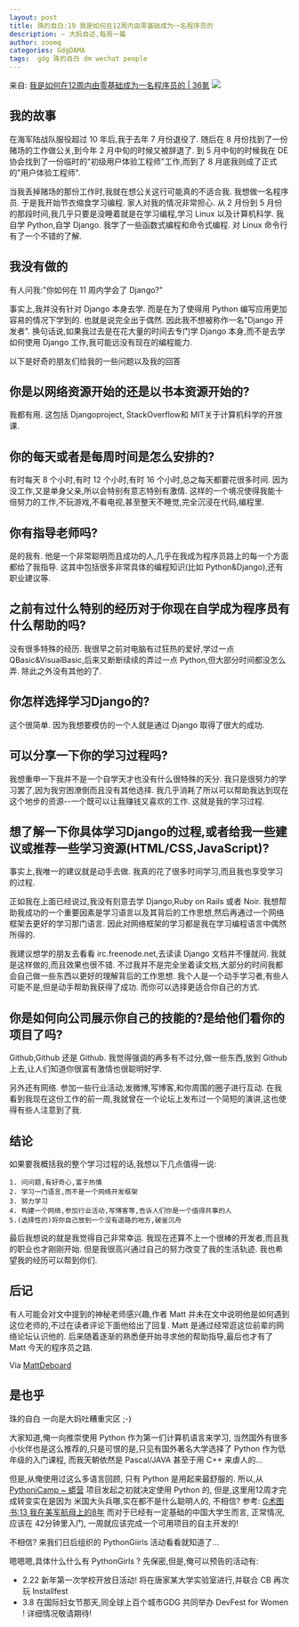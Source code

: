 ```yaml
---
layout: post
title: 珠的自白:19 我是如何在12周内由零基础成为一名程序员的
description: ~ 大妈自述,每周一篇
author: zoomq
categories: GdgDAMA
tags:  gdg 珠的自白 dm wechat people
---
```


来自: [我是如何在12周内由零基础成为一名程序员的 | 36氪](http://www.36kr.com/p/62584.html)
![](http://static.36kr.com/wp-content/uploads/2011/11/matt.jpeg)


## 我的故事

在海军陆战队服役超过 10 年后,我于去年 7 月份退役了. 随后在 8 月份找到了一份赌场的工作做公关,到今年 2 月中旬的时候又被辞退了. 到 5 月中旬的时候我在 DE 协会找到了一份临时的"初级用户体验工程师"工作,而到了 8 月底我则成了正式的"用户体验工程师". 

<!--more-->

当我丢掉赌场的那份工作时,我就在想公关这行可能真的不适合我. 我想做一名程序员. 于是我开始节衣缩食学习编程. 家人对我的情况非常担心. 从 2 月份到 5 月份的那段时间,我几乎只要是没睡着就是在学习编程,学习 Linux 以及计算机科学. 我自学 Python,自学 Django. 我学了一些函数式编程和命令式编程. 对 Linux 命令行有了一个不错的了解. 

## 我没有做的

有人问我:"你如何在 11 周内学会了 Django?"

事实上,我并没有针对 Django 本身去学. 而是在为了使得用 Python 编写应用更加容易的情况下学到的. 也就是说完全出于偶然. 因此我不想被称作一名"Django 开发者". 换句话说,如果我过去是在花大量的时间去专门学 Django 本身,而不是去学如何使用 Django 工作,我可能远没有现在的编程能力. 

以下是好奇的朋友们给我的一些问题以及我的回答

## 你是以网络资源开始的还是以书本资源开始的?

我都有用. 这包括 Djangoproject, StackOverflow和 MIT关于计算机科学的开放课. 

## 你的每天或者是每周时间是怎么安排的?

有时每天 8 个小时,有时 12 个小时,有时 16 个小时,总之每天都要花很多时间. 因为没工作,又是单身父亲,所以会特别有意志特别有激情. 这样的一个境况使得我能十倍努力的工作,不玩游戏,不看电视,甚至整天不睡觉,完全沉浸在代码,编程里. 

## 你有指导老师吗?

是的我有. 他是一个非常聪明而且成功的人,几乎在我成为程序员路上的每一个方面都给了我指导. 这其中包括很多非常具体的编程知识(比如 Python&Django),还有职业建议等. 

## 之前有过什么特别的经历对于你现在自学成为程序员有什么帮助的吗?

没有很多特殊的经历. 我很早之前对电脑有过狂热的爱好,学过一点 QBasic&VisualBasic,后来又断断续续的弄过一点 Python,但大部分时间都没怎么弄. 除此之外没有其他的了. 

## 你怎样选择学习Django的?

这个很简单. 因为我想要模仿的一个人就是通过 Django 取得了很大的成功. 

## 可以分享一下你的学习过程吗?

我想重申一下我并不是一个自学天才也没有什么很特殊的天分. 我只是很努力的学习罢了,因为我穷困潦倒而且没有其他选择. 我几乎消耗了所以可以帮助我达到现在这个地步的资源--一个既可以让我赚钱又喜欢的工作. 这就是我的学习过程. 

## 想了解一下你具体学习Django的过程,或者给我一些建议或推荐一些学习资源(HTML/CSS,JavaScript)?

事实上,我唯一的建议就是动手去做. 我真的花了很多时间学习,而且我也享受学习的过程. 

正如我在上面已经说过,我没有刻意去学 Django,Ruby on Rails 或者 Noir. 我想帮助我成功的一个重要因素是学习语言以及其背后的工作思想,然后再通过一个网络框架去更好的学习那门语言. 因此对网络框架的学习都是我在学习编程语言中偶然所得的. 

我建议想学的朋友去看看 irc.freenode.net,去读读 Django 文档并不懂就问. 我就是这样做的,而且效果也很不错. 不过我并不是完全坐着读文档,大部分的时间我都会自己做一些东西以更好的理解背后的工作思想. 我个人是一个动手学习者,有些人可能不是,但是动手帮助我获得了成功. 而你可以选择更适合你自己的方式. 

## 你是如何向公司展示你自己的技能的?是给他们看你的项目了吗?

Github,Github 还是 Github. 我觉得强调的再多有不过分,做一些东西,放到 Github 上去,让人们知道你很富有激情也很聪明好学. 

另外还有网络. 参加一些行业活动,发微博,写博客,和你周围的圈子进行互动. 在我看到我现在这份工作的前一周,我就曾在一个论坛上发布过一个简短的演讲,这也使得有些人注意到了我. 

## 结论

如果要我概括我的整个学习过程的话,我想以下几点值得一说:

    1. 问问题,有好奇心,富于热情
    2. 学习一门语言,而不是一个网络开发框架
    3. 努力学习
    4. 构建一个网络,参加行业活动,写博客等,告诉人们你是一个值得共事的人
    5.(选择性的)将你自己放到一个没有退路的地方,破釜沉舟

最后我想说的就是我觉得自己非常幸运. 我现在还算不上一个很棒的开发者,而且我的职业也才刚刚开始. 但是我很高兴通过自己的努力改变了我的生活轨迹. 我也希望我的经历可以帮到你们. 

## 后记

有人可能会对文中提到的神秘老师感兴趣,作者 Matt 并未在文中说明他是如何遇到这位老师的,不过在读者评论下面他给出了回复. Matt 是通过经常逛这位前辈的网络论坛认识他的. 后来随着逐渐的熟悉便开始寻求他的帮助指导,最后也才有了 Matt 今天的程序员之路. 

Via [MattDeboard](http://mattdeboard.net/2011/11/23/how-i-became-a-programmer/)


## 是也乎
珠的自白 一向是大妈吐糟重灾区 ;-)

大家知道,俺一向推崇使用 Python 作为第一们计算机语言来学习,
当然国外有很多小伙伴也是这么推荐的,只是可恨的是,只见有国外著名大学选择了 Python 作为低年级的入门课程,
而我天朝依然是 Pascal/JAVA 甚至于用 C++ 来虐人的...

但是,从俺使用过这么多语言回顾, 只有 Python 是用起来最舒服的.
所以,从 [PythoniCamp ~ 蟒营](http://code.google.com/p/kcpycamp/wiki/PythoniCamp)
项目发起之初就决定使用 Python 的,
但是,这里用12周才完成转变实在是因为 米国大头兵哪,实在都不是什么聪明人的,
不相信? 参考:
[G术图书:13 我在美军航母上的8年](http://blog.zhgdg.org/2013-11/gb13-navy8years/)
而对于已经有一定基础的中国大学生而言, 正常情况,应该在 42分钟里入门,
一周就应该完成一个可用项目的自主开发的!

不相信? 来我们日后组织的 PythonGiirls 活动看看就知道了...

嗯嗯嗯,具体什么什么有 PythonGirls ?
先保密,但是,俺可以预告的活动有:

+ 2.22 新年第一次学校开放日活动! 将在唐家某大学实验室进行,并联合 CB 再次玩 Installfest
+ 3.8 在国际妇女节那天,同全球上百个城市GDG 共同举办 DevFest for Women ! 详细情况敬请期待!


